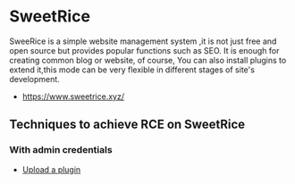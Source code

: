 # SweetRice

SweeRice is a simple website management system ,it is not just free and open source but provides popular functions such as SEO. It is enough for creating common blog or website, of course, You can also install plugins to extend it,this mode can be very flexible in different stages of site's development.

 - https://www.sweetrice.xyz/

## Techniques to achieve RCE on SweetRice

### With admin credentials

 - [Upload a plugin](./techniques/Upload-a-plugin/README.md)
